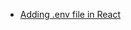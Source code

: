- [Adding .env file in React](https://create-react-app.dev/docs/adding-custom-environment-variables/)